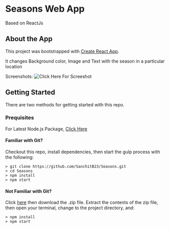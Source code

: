 # Seasons Web App

Based on ReactJs

## About the App

This project was bootstrapped with [Create React App](https://github.com/facebook/create-react-app).

It changes Background color, Image and Text with the season in a particular location


Screenshots: 
![Click Here For Screeshot](http://i67.tinypic.com/2pq4877.jpg)

## Getting Started

There are two methods for getting started with this repo.

### Prequisites

For Latest Node.js Package, [Click Here](https://nodejs.org/en/)  

#### Familiar with Git?
Checkout this repo, install dependencies, then start the gulp process with the following:

```
> git clone https://github.com/SanchitB23/Seasons.git
> cd Seasons
> npm install
> npm start
```

#### Not Familiar with Git?
Click [here](https://github.com/SanchitB23/Seasons/archive/master.zip) then download the .zip file.  Extract the contents of the zip file, then open your terminal, change to the project directory, and:

```
> npm install
> npm start
```


